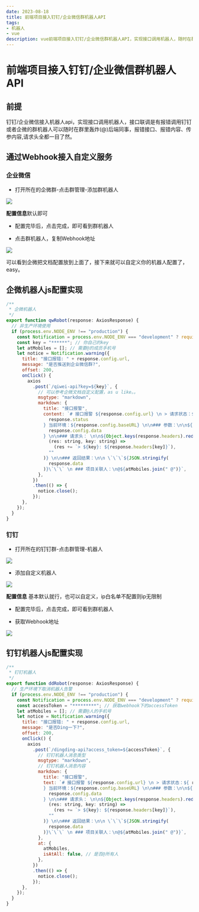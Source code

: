 ```yaml
---
date: 2023-08-18
title: 前端项目接入钉钉/企业微信群机器人API
tags:
- 机器人
- vue
description: vue前端项目接入钉钉/企业微信群机器人API，实现接口调用机器人，随时在群里通知后端同事接口报错了
---
```


# **前端项目接入钉钉/企业微信群机器人API**

## **前提**

钉钉/企业微信接入机器人api，实现接口调用机器人，接口联调是有报错调用钉钉或者企微的群机器人可以随时在群里轰炸(@)后端同事，报错接口、报错内容、传参内容,请求头全都一目了然。

## **通过Webhook接入自定义服务**

### **企业微信**

* 打开所在的企微群-点击群管理-添加群机器人

<a data-fancybox="gallery" href="https://ice.frostsky.com/2023/08/23/7c9cf3f4e06b1802363e8c49c65dadb4.png" data-caption="企微群机器人">
    <img src="https://ice.frostsky.com/2023/08/23/7c9cf3f4e06b1802363e8c49c65dadb4.png"/>
</a>

**配置信息**默认即可

* 配置完毕后，点击完成，即可看到群机器人

* 点击群机器人，复制Webhook地址

<a data-fancybox="gallery" href="https://ice.frostsky.com/2023/08/23/8283a74beb8fce92b7431b693961f7cd.png" data-caption="自定义企微机器人">
    <img src="https://ice.frostsky.com/2023/08/23/8283a74beb8fce92b7431b693961f7cd.png"/>
</a>

可以看到企微把文档配置放到上面了，接下来就可以自定义你的机器人配置了，easy。

## **企微机器人js配置实现**

```javascript
/**
 * 企微机器人
 */
export function qwRobot(response: AxiosResponse) {
  // 非生产环境使用
  if (process.env.NODE_ENV !== "production") {
    const Notification = process.env.NODE_ENV === "development" ? require("element-ui").Notification : window.ELEMENT.Notification;
    const key = "******"; // 你自己的key
    let atMobiles = []; // 需要@的成员手机号
    let notice = Notification.warning({
      title: "接口报错: " + response.config.url,
      message: "是否推送到企业微信群?",
      offset: 200,
      onClick() {
        axios
          .post(`/qiwei-api?key=${key}`, {
            // 可以参考企微文档自定义配置，as u like。。
            msgtype: "markdown",
            markdown: {
              title: "接口报警",
              content: `# 接口报警 ${response.config.url} \n > 请求状态：${
                response.status
              } 当前环境：${response.config.baseURL} \n\n### 参数：\n\n${
                response.config.data
              } \n\n### 请求头： \n\n${Object.keys(response.headers).reduce(
                (res: string, key: string) =>
                  (res += `> ${key}: ${response.headers[key]}`),
                ""
              )} \n\n### 返回结果：\n\n \`\`\`${JSON.stringify(
                response.data
              )}\`\`\` \n ### 项目关联人：\n@${atMobiles.join(" @")}`,
            },
          })
          .then(() => {
            notice.close();
          });
      },
    });
  }
}
```

### **钉钉**

* 打开所在的钉钉群-点击群管理-机器人

<a data-fancybox="gallery" href="https://ice.frostsky.com/2023/08/23/eafe49a3be74f1c338c1e2f01e0e1f64.png" data-caption="群机器人">
    <img src="https://ice.frostsky.com/2023/08/23/eafe49a3be74f1c338c1e2f01e0e1f64.png"/>
</a>

* 添加自定义机器人

<a data-fancybox="gallery" href="https://ice.frostsky.com/2023/08/23/9d2096bb5288ff06e0885afc91a7e5cc.png" data-caption="自定义钉钉机器人">
    <img src="https://ice.frostsky.com/2023/08/23/9d2096bb5288ff06e0885afc91a7e5cc.png"/>
</a>

**配置信息** 基本默认就行，也可以自定义，ip白名单不配置则ip无限制

* 配置完毕后，点击完成，即可看到群机器人

* 获取Webhook地址

<a data-fancybox="gallery" href="https://ice.frostsky.com/2023/08/23/148c231f610ed5a68f1106a7b5e5d7dd.png" data-caption="获取钉钉Webhook">
    <img src="https://ice.frostsky.com/2023/08/23/148c231f610ed5a68f1106a7b5e5d7dd.png"/>
</a>

## **钉钉机器人js配置实现**

```javascript
/**
 * 钉钉机器人
 */
export function ddRobot(response: AxiosResponse) {
  // 生产环境下取消机器人告警
  if (process.env.NODE_ENV !== "production") {
    const Notification = process.env.NODE_ENV === "development" ? require("element-ui").Notification : window.ELEMENT.Notification;
    const accessToken = "*********"; // 获取webhook下的accessToken
    let atMobiles = []; // 需要@人的手机号
    let notice = Notification.warning({
      title: "接口报错: " + response.config.url,
      message: "是否Ding一下?",
      offset: 200,
      onClick() {
        axios
          .post(`/dingding-api?access_token=${accessToken}`, {
            // 钉钉机器人消息类型
            msgtype: "markdown",
            // 钉钉机器人消息内容
            markdown: {
              title: "接口报警",
              text: `# 接口报警 ${response.config.url} \n > 请求状态：${ response.status
              } 当前环境：${response.config.baseURL} \n\n### 参数：\n\n${
                response.config.data
              } \n\n### 请求头： \n\n${Object.keys(response.headers).reduce(
                (res: string, key: string) =>
                  (res += `> ${key}: ${response.headers[key]}`),
                ""
              )} \n\n### 返回结果：\n\n \`\`\`${JSON.stringify(
                response.data
              )}\`\`\` \n ### 项目关联人：\n@${atMobiles.join(" @")}`,
            },
            at: {
              atMobiles,
              isAtAll: false, // 是否@所有人
            },
          })
          .then(() => {
            notice.close();
          });
      },
    });
  }
}
```

<Fancybox />
<Comment />
